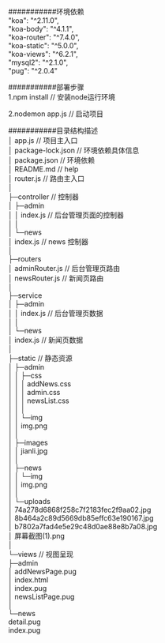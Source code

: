 ###########环境依赖  
"koa": "^2.11.0",  
"koa-body": "^4.1.1",  
"koa-router": "^7.4.0",  
"koa-static": "^5.0.0",  
"koa-views": "^6.2.1",  
"mysql2": "^2.1.0",  
"pug": "^2.0.4"  

###########部署步骤  
1.npm install // 安装node运行环境  

2.nodemon app.js // 启动项目  

###########目录结构描述  
│  app.js             // 项目主入口  
│  package-lock.json  // 环境依赖具体信息  
│  package.json       // 环境依赖  
│  README.md          // help  
│  router.js          // 路由主入口  
│    
├─controller // 控制器  
│  ├─admin  
│  │      index.js    // 后台管理页面的控制器  
│  │        
│  └─news  
│          index.js   // news 控制器  
│            
├─routers  
│      adminRouter.js // 后台管理页路由  
│      newsRouter.js  // 新闻页路由  
│        
├─service  
│  ├─admin  
│  │      index.js    // 后台管理页数据  
│  │        
│  └─news  
│          index.js   // 新闻页数据  
│            
├─static              // 静态资源  
│  ├─admin  
│  │  ├─css  
│  │  │      addNews.css  
│  │  │      admin.css  
│  │  │      newsList.css  
│  │  │        
│  │  └─img  
│  │          img.png  
│  │            
│  ├─images  
│  │      jianli.jpg  
│  │        
│  ├─news  
│  │  └─img  
│  │          img.png  
│  │            
│  └─uploads  
│          74a278d6868f258c7f2183fec2f9aa02.jpg  
│          8b464a2c89d5669db85effc63e190167.jpg  
│          b7802a7fad4e5e29c48d0ae88e8b7a08.jpg  
│          屏幕截图(1).png  
│            
└─views                // 视图呈现  
    ├─admin  
    │      addNewsPage.pug  
    │      index.html  
    │      index.pug  
    │      newsListPage.pug  
    │        
    └─news  
            detail.pug  
            index.pug  